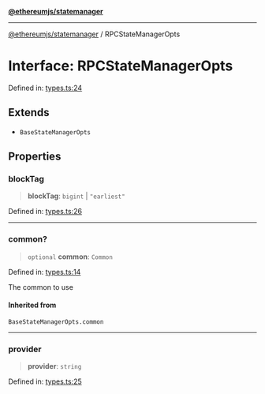 [**@ethereumjs/statemanager**](../README.md)

***

[@ethereumjs/statemanager](../README.md) / RPCStateManagerOpts

# Interface: RPCStateManagerOpts

Defined in: [types.ts:24](https://github.com/Dargon789/ethereumjs-monorepo/blob/master/packages/statemanager/src/types.ts#L24)

## Extends

- `BaseStateManagerOpts`

## Properties

### blockTag

> **blockTag**: `bigint` \| `"earliest"`

Defined in: [types.ts:26](https://github.com/Dargon789/ethereumjs-monorepo/blob/master/packages/statemanager/src/types.ts#L26)

***

### common?

> `optional` **common**: `Common`

Defined in: [types.ts:14](https://github.com/Dargon789/ethereumjs-monorepo/blob/master/packages/statemanager/src/types.ts#L14)

The common to use

#### Inherited from

`BaseStateManagerOpts.common`

***

### provider

> **provider**: `string`

Defined in: [types.ts:25](https://github.com/Dargon789/ethereumjs-monorepo/blob/master/packages/statemanager/src/types.ts#L25)
